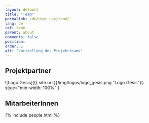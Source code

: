 ```yaml
---
layout: default
title: "Team"
permalink: /de/uber_uns/team/
lang: de
ref: team
parent: about
comments: false
position:
order: 1
alt: "Vorstellung des Projektteams"
---
```


## Projektpartner
![Logo Gesis]({{ site.url }}/img/logos/logo_gesis.png "Logo Gesis"){: style="min-width: 100%" }


## MitarbeiterInnen

{% include people.html %}
